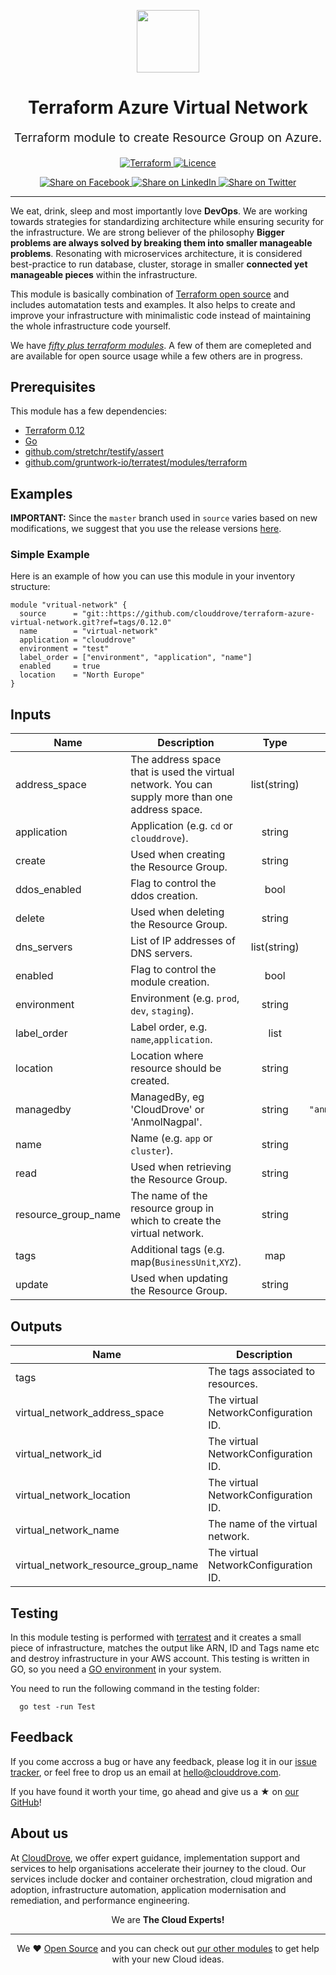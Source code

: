 <!-- This file was automatically generated by the `geine`. Make all changes to `README.yaml` and run `make readme` to rebuild this file. -->

<p align="center"> <img src="https://user-images.githubusercontent.com/50652676/62349836-882fef80-b51e-11e9-99e3-7b974309c7e3.png" width="100" height="100"></p>


<h1 align="center">
    Terraform Azure Virtual Network
</h1>

<p align="center" style="font-size: 1.2rem;">
    Terraform module to create Resource Group on Azure.
     </p>

<p align="center">

<a href="https://www.terraform.io">
  <img src="https://img.shields.io/badge/Terraform-v0.12-green" alt="Terraform">
</a>
<a href="LICENSE.md">
  <img src="https://img.shields.io/badge/License-MIT-blue.svg" alt="Licence">
</a>


</p>
<p align="center">

<a href='https://facebook.com/sharer/sharer.php?u=https://github.com/clouddrove/terraform-azure-virtual-network'>
  <img title="Share on Facebook" src="https://user-images.githubusercontent.com/50652676/62817743-4f64cb80-bb59-11e9-90c7-b057252ded50.png" />
</a>
<a href='https://www.linkedin.com/shareArticle?mini=true&title=Terraform+Azure+Virtual+Network&url=https://github.com/clouddrove/terraform-azure-virtual-network'>
  <img title="Share on LinkedIn" src="https://user-images.githubusercontent.com/50652676/62817742-4e339e80-bb59-11e9-87b9-a1f68cae1049.png" />
</a>
<a href='https://twitter.com/intent/tweet/?text=Terraform+Azure+Virtual+Network&url=https://github.com/clouddrove/terraform-azure-virtual-network'>
  <img title="Share on Twitter" src="https://user-images.githubusercontent.com/50652676/62817740-4c69db00-bb59-11e9-8a79-3580fbbf6d5c.png" />
</a>

</p>
<hr>


We eat, drink, sleep and most importantly love **DevOps**. We are working towards strategies for standardizing architecture while ensuring security for the infrastructure. We are strong believer of the philosophy <b>Bigger problems are always solved by breaking them into smaller manageable problems</b>. Resonating with microservices architecture, it is considered best-practice to run database, cluster, storage in smaller <b>connected yet manageable pieces</b> within the infrastructure.

This module is basically combination of [Terraform open source](https://www.terraform.io/) and includes automatation tests and examples. It also helps to create and improve your infrastructure with minimalistic code instead of maintaining the whole infrastructure code yourself.

We have [*fifty plus terraform modules*][terraform_modules]. A few of them are comepleted and are available for open source usage while a few others are in progress.




## Prerequisites

This module has a few dependencies:

- [Terraform 0.12](https://learn.hashicorp.com/terraform/getting-started/install.html)
- [Go](https://golang.org/doc/install)
- [github.com/stretchr/testify/assert](https://github.com/stretchr/testify)
- [github.com/gruntwork-io/terratest/modules/terraform](https://github.com/gruntwork-io/terratest)







## Examples


**IMPORTANT:** Since the `master` branch used in `source` varies based on new modifications, we suggest that you use the release versions [here](https://github.com/clouddrove/terraform-azure-virtual-network/releases).


### Simple Example
Here is an example of how you can use this module in your inventory structure:
  ```hcl
  module "vritual-network" {
    source      = "git::https://github.com/clouddrove/terraform-azure-virtual-network.git?ref=tags/0.12.0"
    name        = "virtual-network"
    application = "clouddrove"
    environment = "test"
    label_order = ["environment", "application", "name"]
    enabled     = true
    location    = "North Europe"
  }
  ```






## Inputs

| Name | Description | Type | Default | Required |
|------|-------------|:----:|:-----:|:-----:|
| address\_space | The address space that is used the virtual network. You can supply more than one address space. | list(string) | `<list>` | no |
| application | Application \(e.g. `cd` or `clouddrove`\). | string | `""` | no |
| create | Used when creating the Resource Group. | string | `"30m"` | no |
| ddos\_enabled | Flag to control the ddos creation. | bool | `"false"` | no |
| delete | Used when deleting the Resource Group. | string | `"30m"` | no |
| dns\_servers | List of IP addresses of DNS servers. | list(string) | `<list>` | no |
| enabled | Flag to control the module creation. | bool | `"false"` | no |
| environment | Environment \(e.g. `prod`, `dev`, `staging`\). | string | `""` | no |
| label\_order | Label order, e.g. `name`,`application`. | list | `<list>` | no |
| location | Location where resource should be created. | string | `""` | no |
| managedby | ManagedBy, eg 'CloudDrove' or 'AnmolNagpal'. | string | `"anmol@clouddrove.com"` | no |
| name | Name  \(e.g. `app` or `cluster`\). | string | `""` | no |
| read | Used when retrieving the Resource Group. | string | `"5m"` | no |
| resource\_group\_name | The name of the resource group in which to create the virtual network. | string | `""` | no |
| tags | Additional tags \(e.g. map\(`BusinessUnit`,`XYZ`\). | map | `<map>` | no |
| update | Used when updating the Resource Group. | string | `"30m"` | no |

## Outputs

| Name | Description |
|------|-------------|
| tags | The tags associated to resources. |
| virtual\_network\_address\_space | The virtual NetworkConfiguration ID. |
| virtual\_network\_id | The virtual NetworkConfiguration ID. |
| virtual\_network\_location | The virtual NetworkConfiguration ID. |
| virtual\_network\_name | The name of the virtual network. |
| virtual\_network\_resource\_group\_name | The virtual NetworkConfiguration ID. |




## Testing
In this module testing is performed with [terratest](https://github.com/gruntwork-io/terratest) and it creates a small piece of infrastructure, matches the output like ARN, ID and Tags name etc and destroy infrastructure in your AWS account. This testing is written in GO, so you need a [GO environment](https://golang.org/doc/install) in your system.

You need to run the following command in the testing folder:
```hcl
  go test -run Test
```



## Feedback
If you come accross a bug or have any feedback, please log it in our [issue tracker](https://github.com/clouddrove/terraform-azure-virtual-network/issues), or feel free to drop us an email at [hello@clouddrove.com](mailto:hello@clouddrove.com).

If you have found it worth your time, go ahead and give us a ★ on [our GitHub](https://github.com/clouddrove/terraform-azure-virtual-network)!

## About us

At [CloudDrove][website], we offer expert guidance, implementation support and services to help organisations accelerate their journey to the cloud. Our services include docker and container orchestration, cloud migration and adoption, infrastructure automation, application modernisation and remediation, and performance engineering.

<p align="center">We are <b> The Cloud Experts!</b></p>
<hr />
<p align="center">We ❤️  <a href="https://github.com/clouddrove">Open Source</a> and you can check out <a href="https://github.com/clouddrove">our other modules</a> to get help with your new Cloud ideas.</p>

  [website]: https://clouddrove.com
  [github]: https://github.com/clouddrove
  [linkedin]: https://cpco.io/linkedin
  [twitter]: https://twitter.com/clouddrove/
  [email]: https://clouddrove.com/contact-us.html
  [terraform_modules]: https://github.com/clouddrove?utf8=%E2%9C%93&q=terraform-&type=&language=
